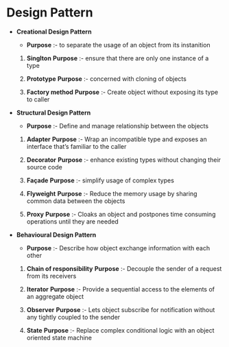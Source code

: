 # Design Pattern

* **Creational Design Pattern**

  *  **Purpose** :- to separate the usage of an object from its instanition 
  
  
  1. **Singlton**
     **Purpose** :- ensure that there are only one instance of a type
     
  1. **Prototype**
     **Purpose** :- concerned with cloning of objects
     
  1. **Factory method**
     **Purpose** :- Create object without exposing its type to caller
     
     
     
* **Structural Design Pattern**

  *  **Purpose** :- Define and manage relationship between the objects 
  
  
  1. **Adapter**
     **Purpose** :- Wrap an incompatible type and exposes an interface that’s familiar to the caller
     
  2. **Decorator**
     **Purpose** :- enhance existing types without changing their source code
     
  3. **Façade**
     **Purpose** :-  simplify usage of complex types
     
  4. **Flyweight**
     **Purpose** :- Reduce the memory usage by sharing common data between the objects

  5. **Proxy**
     **Purpose** :- Cloaks an object and postpones time consuming  operations until they are needed
     
     
     
* **Behavioural Design Pattern**

  *  **Purpose** :- Describe  how object  exchange information with each other
  
  
  1. **Chain of responsibility**
     **Purpose** :- Decouple the sender of a request from its receivers
     
  2. **Iterator**
     **Purpose** :- Provide a sequential access to the elements of an aggregate object
     
  3. **Observer**
     **Purpose** :- Lets object subscribe for notification  without any tightly coupled to the sender
     
  4. **State**
     **Purpose** :-  Replace complex conditional logic with an object oriented state machine

